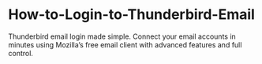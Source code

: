 # How-to-Login-to-Thunderbird-Email
Thunderbird email login made simple. Connect your email accounts in minutes using Mozilla’s free email client with advanced features and full control.
